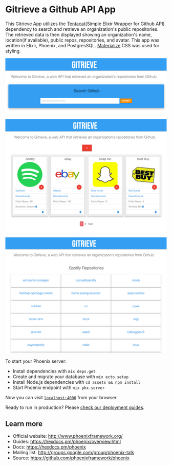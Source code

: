 # Gitrieve a Github API App

This Gitrieve App utilizes the [Tentacat](https://hexdocs.pm/tentacat/readme.html)(Simple Elixir Wrapper for Github API) dependency to search and retrieve an organization's public repositories. The retrieved data is then displayed showing an organization's name, location(if available), public repos, repositories, and avatar. This app was written in Elixir, Phoenix, and PostgresSQL. [Materialize](https://materializecss.com/showcase.html) CSS was used for styling.

![gitrieve](gitrieve-search.png)

![gitrieve](gitrieve_main.png)

![gitrieve](gitrieve_repos.png)


To start your Phoenix server:

  * Install dependencies with `mix deps.get`
  * Create and migrate your database with `mix ecto.setup`
  * Install Node.js dependencies with `cd assets && npm install`
  * Start Phoenix endpoint with `mix phx.server`

Now you can visit [`localhost:4000`](http://localhost:4000) from your browser.

Ready to run in production? Please [check our deployment guides](https://hexdocs.pm/phoenix/deployment.html).

## Learn more

  * Official website: http://www.phoenixframework.org/
  * Guides: https://hexdocs.pm/phoenix/overview.html
  * Docs: https://hexdocs.pm/phoenix
  * Mailing list: http://groups.google.com/group/phoenix-talk
  * Source: https://github.com/phoenixframework/phoenix
